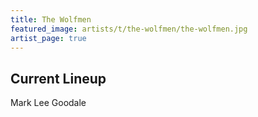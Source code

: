 ```yaml
---
title: The Wolfmen
featured_image: artists/t/the-wolfmen/the-wolfmen.jpg
artist_page: true
---
```

## Current Lineup

Mark Lee Goodale

